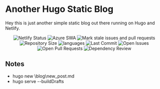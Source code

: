 # Another Hugo Static Blog

Hey this is just another simple static blog out there running on Hugo and Netlify.

<p align="center">
    <img src="https://api.netlify.com/api/v1/badges/39889879-51d5-498b-b921-9ad98fcb9734/deploy-status" alt="Netlify Status">
    <img src="https://github.com/gogorichie/gogorichie2021/actions/workflows/azure-static-web-apps-witty-sand-0f714bf10.yml/badge.svg" alt="Azure SWA">
    <img src="https://github.com/gogorichie/gogorichie2021/actions/workflows/stale.yml/badge.svg" alt="Mark stale issues and pull requests">
    <img src ="https://img.shields.io/github/repo-size/gogorichie/gogorichie2021" alt="Repository Size">
    <img src ="https://img.shields.io/github/languages/top/gogorichie/gogorichie2021" alt="languages">
    <img src ="https://img.shields.io/github/last-commit/gogorichie/gogorichie2021" alt="Last Commit">
    <img src ="https://img.shields.io/github/issues/gogorichie/gogorichie2021?color=important" alt="Open Issues">
    <img src ="https://img.shields.io/github/issues-pr/gogorichie/gogorichie2021?color=yellowgreen" alt="Open Pull Requests">
    <img src ="https://github.com/gogorichie/gogorichie2021/actions/workflows/dependency-review.yml/badge.svg" alt="Dependency Review">
</p>

## Notes
 - hugo new \blog\new_post.md
 - hugo serve --buildDrafts

